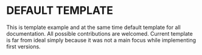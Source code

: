 # DEFAULT TEMPLATE

This is template example and at the same time default template for all documentation.
All possible contributions are welcomed. Current template is far from ideal simply because
it was not a main focus while implementing first versions.
